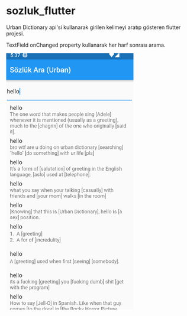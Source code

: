 # sozluk_flutter

Urban Dictionary api'si kullanarak girilen kelimeyi aratıp gösteren flutter projesi.

TextField onChanged property kullanarak her harf sonrası arama.

![Alt text](ss.png "Optional title")
